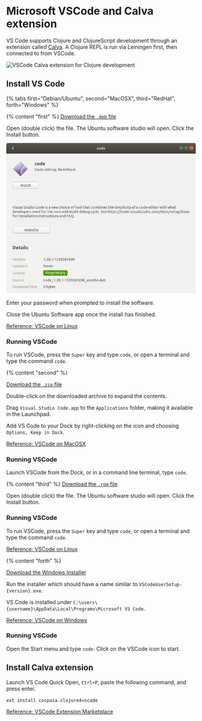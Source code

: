 # Microsoft VSCode and Calva extension

VS Code supports Clojure and ClojureScript development through an extension called [Calva](https://marketplace.visualstudio.com/items?itemName=cospaia.clojure4vscode).  A Clojure REPL is run via Leiningen first, then connected to from VSCode.

![VSCode Calva extension for Clojure development](https://github.com/BetterThanTomorrow/calva/raw/master/assets/howto/evaluate.gif)

## Install VS Code

{% tabs first="Debian/Ubuntu", second="MacOSX", third="RedHat", forth="Windows" %}

{% content "first" %}
[Download the `.deb` file](https://code.visualstudio.com/)

Open (double click) the file.  The Ubuntu software studio will open.  Click the Install button.

[![VSCode Install on Ubuntu](/images/vscode-install-ubuntu-software.png)](/images/vscode-install-ubuntu-software.png)

Enter your password when prompted to install the software.

Close the Ubuntu Software app once the install has finished.

[Reference: VSCode on Linux](https://code.visualstudio.com/docs/setup/linux)

### Running VSCode

To run VSCode, press the `Super` key and type `code`, or open a terminal and type the command `code`.


{% content "second" %}

[Download the `.zip` file](https://code.visualstudio.com/)

Double-click on the downloaded archive to expand the contents.

Drag `Visual Studio Code.app` to the `Applications` folder, making it available in the Launchpad.

Add VS Code to your Dock by right-clicking on the icon and choosing `Options, Keep in Dock`.

[Reference: VSCode on MacOSX](https://code.visualstudio.com/docs/setup/mac)

### Running VSCode

Launch VSCode from the Dock, or in a command line terminal, type `code`.


{% content "third" %}
[Download the `.rpm` file](https://code.visualstudio.com/)

Open (double click) the file.  The Ubuntu software studio will open.  Click the Install button.

### Running VSCode

To run VSCode, press the `Super` key and type `code`, or open a terminal and type the command `code`.

[Reference: VSCode on Linux](https://code.visualstudio.com/docs/setup/linux)

{% content "forth" %}

[Download the Windows Installer](https://code.visualstudio.com/)

Run the installer which should have a name similar to `VSCodeUserSetup-{version}.exe`.

VS Code is installed under `C:\users\{username}\AppData\Local\Programs\Microsoft VS Code`.

[Reference: VSCode on Windows](https://code.visualstudio.com/docs/setup/windows)

### Running VSCode

Open the Start menu and type `code`.  Click on the VSCode icon to start.


## Install Calva extension

Launch VS Code Quick Open, `Ctrl+P`, paste the following command, and press enter.

```
ext install cospaia.clojure4vscode
```

[Reference: VSCode Extension Marketplace](https://code.visualstudio.com/docs/editor/extension-gallery)

